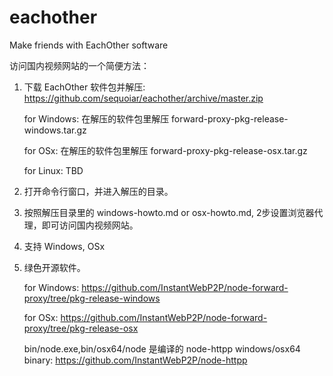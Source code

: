 eachother
=========

Make friends with EachOther software



访问国内视频网站的一个简便方法：


1. 下载 EachOther 软件包并解压: https://github.com/sequoiar/eachother/archive/master.zip

   for Windows: 在解压的软件包里解压 forward-proxy-pkg-release-windows.tar.gz

   for OSx: 在解压的软件包里解压 forward-proxy-pkg-release-osx.tar.gz

   for Linux: TBD
   

2. 打开命令行窗口，并进入解压的目录。


3. 按照解压目录里的 windows-howto.md or osx-howto.md, 2步设置浏览器代理，即可访问国内视频网站。


4. 支持 Windows, OSx


5. 绿色开源软件。
   
   for Windows: https://github.com/InstantWebP2P/node-forward-proxy/tree/pkg-release-windows

   for OSx: https://github.com/InstantWebP2P/node-forward-proxy/tree/pkg-release-osx
   
   bin/node.exe,bin/osx64/node 是编译的 node-httpp windows/osx64 binary: https://github.com/InstantWebP2P/node-httpp


